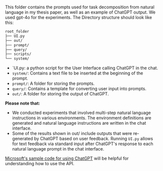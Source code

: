 This folder contains the prompts used for task decomposition from natural language in my thesis paper, as well as an example of ChatGPT output. We used gpt-4o for the experiments. The Directory structure should look like this:

```sh
root_folder
├── UI.py
├── out/
├── prompt/
├── query/
├── scripts/
└── system/
```

- `UI.py: a python script for the User Interface calling ChatGPT in the chat.
- `system/`: Contains a text file to be inserted at the beginning of the prompt.
- `prompt/`: A folder for storing the prompts.
- `query/`: Contains a template for converting user input into prompts.
- `out/`: A folder for storing the output of ChatGPT.

**Please note that:**

- We conducted experiments that involved multi-step natural language instructions in various environments. The environment definitions are generated and natural language instructions are written in the chat interface.
- Some of the results shown in out/ include outputs that were re-generated by ChatGPT based on user feedback. Running `UI.py` allows for text feedback via standard input after ChatGPT's response to each natural language prompt in the chat interface.


[Microsoft's sample code for using ChatGPT](https://learn.microsoft.com/en-us/azure/ai-services/openai/chatgpt-quickstart?tabs=command-line%2Cpython-new&pivots=programming-language-python) will be helpful for understanding how to use the API.

